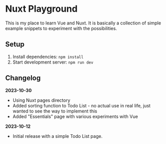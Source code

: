 # Nuxt Playground

This is my place to learn Vue and Nuxt. It is basically a collection of simple example snippets to experiment with the possibilities.

## Setup

1. Install dependencies: `npm install`
2. Start development server: `npm run dev`

## Changelog

**2023-10-30**

- Using Nuxt pages directory
- Added sorting function to Todo List - no actual use in real life, just wanted to see the way to implement this
- Added "Essentials" page with various experiments with Vue

**2023-10-12**

- Initial release with a simple Todo List page.
